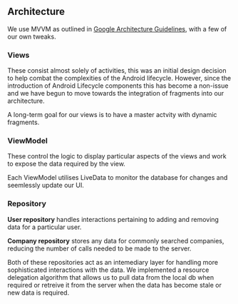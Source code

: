 ## Architecture

We use MVVM as outlined in [Google Architecture Guidelines](https://developer.android.com/jetpack/docs/guide), with a few of our own tweaks.

### Views

These consist almost solely of activities, this was an initial design decision to help combat the complexities of the Android lifecycle. However, since the introduction of Android Lifecycle components this has become a non-issue and we have begun to move towards the integration of fragments into our architecture. 

A long-term goal for our views is to have a master actvity with dynamic fragments.

### ViewModel

These control the logic to display particular aspects of the views and work to expose the data required by the view. 

Each ViewModel utilises LiveData to monitor the database for changes and seemlessly update our UI.

### Repository

__User repository__ handles interactions pertaining to adding and removing data for a particular user.

__Company repository__ stores any data for commonly searched companies, reducing the number of calls needed to be made to the server.

Both of these repositories act as an intemediary layer for handling more sophisticated interactions with the data. We implemented a resource delegation algorithm that allows us to pull data from the local db when required or retreive it from the server when the data has become stale or new data is required.



#### 
